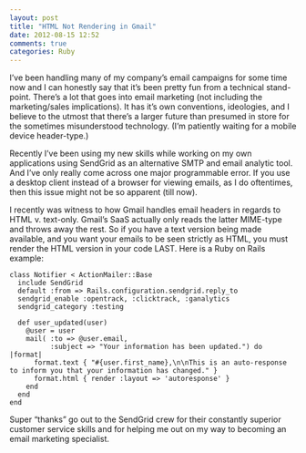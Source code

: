 ```yaml
---
layout: post
title: "HTML Not Rendering in Gmail"
date: 2012-08-15 12:52
comments: true
categories: Ruby
---
```


I’ve been handling many of my company’s email campaigns for some time now and I can honestly say that it’s been pretty fun from a technical stand-point. There’s a lot that goes into email marketing (not including the marketing/sales implications). It has it’s own conventions, ideologies, and I believe to the utmost that there’s a larger future than presumed in store for the sometimes misunderstood technology. (I’m patiently waiting for a mobile device header-type.)

Recently I’ve been using my new skills while working on my own applications using SendGrid as an alternative SMTP and email analytic tool. And I’ve only really come across one major programmable error. If you use a desktop client instead of a browser for viewing emails, as I do oftentimes, then this issue might not be so apparent (till now).

I recently was witness to how Gmail handles email headers in regards to HTML v. text-only. Gmail’s SaaS actually only reads the latter MIME-type and throws away the rest. So if you have a text version being made available, and you want your emails to be seen strictly as HTML, you must render the HTML version in your code LAST. Here is a Ruby on Rails example:

    class Notifier < ActionMailer::Base
      include SendGrid
      default :from => Rails.configuration.sendgrid.reply_to
      sendgrid_enable :opentrack, :clicktrack, :ganalytics
      sendgrid_category :testing
      
      def user_updated(user)
        @user = user
        mail( :to => @user.email, 
              :subject => "Your information has been updated.") do |format|
          format.text { "#{user.first_name},\n\nThis is an auto-response to inform you that your information has changed." }
          format.html { render :layout => 'autoresponse' }
        end
      end
    end

Super “thanks” go out to the SendGrid crew for their constantly superior customer service skills and for helping me out on my way to becoming an email marketing specialist.